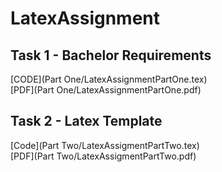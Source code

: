 # LatexAssignment

## Task 1 - Bachelor Requirements
[CODE](Part One/LatexAssignmentPartOne.tex)
<br/>
[PDF](Part One/LatexAssignmentPartOne.pdf)

## Task 2 - Latex Template
[Code](Part Two/LatexAssigmentPartTwo.tex)
<br/>
[PDF](Part Two/LatexAssigmentPartTwo.pdf)
